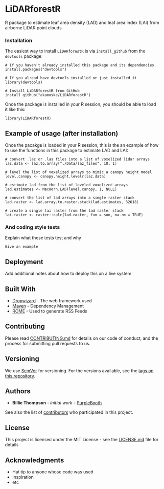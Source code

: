 
# LiDARforestR

R package to estimate leaf area density (LAD) and leaf area index (LAI) from airborne LiDAR point clouds

### Installation

The easiest way to install `LiDARforestR` is via `install_github` from the `devtools` package:

```
# If you haven't already installed this package and its dependencies
install.packages("devtools")

# If you alread have devtools installed or just installed it
library(devtools)

# Install LiDARforestR from GitHub
install_github("akamoske/LiDARforestR")
```

Once the package is installed in your R session, you should be able to load it like this:

```
library(LiDARforestR)
```

## Example of usage (after installation)

Once the pacakge is loaded in your R session, this is the an example of how to use the functions in this package
to estimate LAD and LAI:

```
# convert .laz or .las files into a list of voxelized lidar arrays
laz.data <- laz.to.array("./Data/laz_files", 10, 1)

# level the list of voxelized arrays to mimic a canopy height model
level.canopy <- canopy.height.levelr(laz.data)

# estimate lad from the list of leveled voxelized arrays
lad.estimates <- MacHorn.LAD(level.canopy, 1, NULL)

# convert the list of lad arrays into a single raster stack
lad.raster <- lad.array.to.raster.stack(lad.estimates, 32618)

# create a single lai raster from the lad raster stack
lai.raster <- raster::calc(lad.raster, fun = sum, na.rm = TRUE)
```

### And coding style tests

Explain what these tests test and why

```
Give an example
```

## Deployment

Add additional notes about how to deploy this on a live system

## Built With

* [Dropwizard](http://www.dropwizard.io/1.0.2/docs/) - The web framework used
* [Maven](https://maven.apache.org/) - Dependency Management
* [ROME](https://rometools.github.io/rome/) - Used to generate RSS Feeds

## Contributing

Please read [CONTRIBUTING.md](https://gist.github.com/PurpleBooth/b24679402957c63ec426) for details on our code of conduct, and the process for submitting pull requests to us.

## Versioning

We use [SemVer](http://semver.org/) for versioning. For the versions available, see the [tags on this repository](https://github.com/your/project/tags). 

## Authors

* **Billie Thompson** - *Initial work* - [PurpleBooth](https://github.com/PurpleBooth)

See also the list of [contributors](https://github.com/your/project/contributors) who participated in this project.

## License

This project is licensed under the MIT License - see the [LICENSE.md](LICENSE.md) file for details

## Acknowledgments

* Hat tip to anyone whose code was used
* Inspiration
* etc

